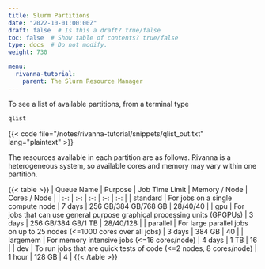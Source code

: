 ```yaml
---
title: Slurm Partitions
date: "2022-10-01:00:00Z"
draft: false  # Is this a draft? true/false
toc: false  # Show table of contents? true/false
type: docs  # Do not modify.
weight: 730

menu:
  rivanna-tutorial:
    parent: The Slurm Resource Manager
---
```

To see a list of available partitions, from a terminal type

```bash
qlist
```

{{< code file="/notes/rivanna-tutorial/snippets/qlist_out.txt" lang="plaintext" >}}

The resources available in each partition are as follows.  Rivanna is a heterogeneous system, so available cores and memory may vary within one partition.

{{< table >}}
| Queue Name | Purpose | Job Time Limit | Memory / Node | Cores / Node |
| :-: | :-: | :-: | :-: | :-: |
| standard | For jobs on a single compute node | 7 days | 256 GB/384 GB/768 GB | 28/40/40 |
| gpu | For jobs that can use general purpose graphical processing units (GPGPUs) | 3 days | 256 GB/384 GB/1 TB | 28/40/128 |
| parallel | For large parallel jobs on up to 25 nodes (<=1000 cores over all jobs) | 3 days | 384 GB | 40 |
| largemem | For memory intensive jobs (<=16 cores/node) | 4 days | 1 TB | 16 |
| dev | To run jobs that are quick tests of code (<=2 nodes, 8 cores/node) | 1 hour | 128 GB |  4  |
{{< /table >}}

